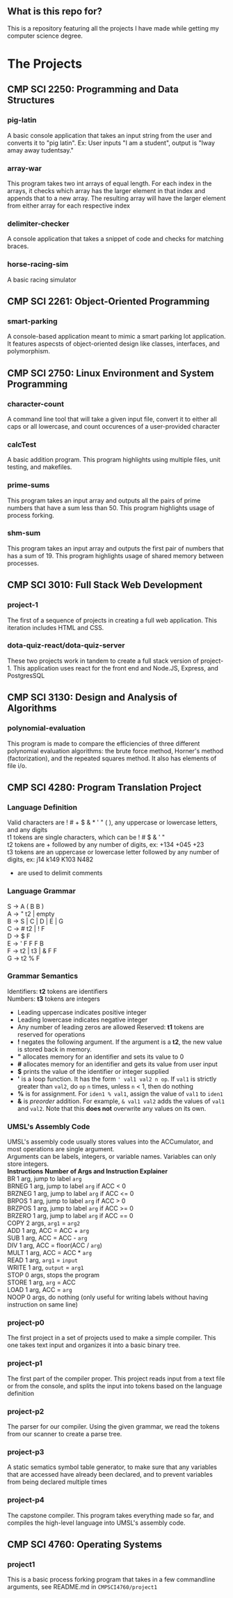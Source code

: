 ## What is this repo for?
This is a repository featuring all the projects I have made while getting my computer science degree. 
 
# The Projects
## CMP SCI 2250: Programming and Data Structures

### pig-latin
A basic console application that takes an input string from the user and converts it to "pig latin".
Ex: User inputs "I am a student", output is "Iway amay away tudentsay."

### array-war
This program takes two int arrays of equal length. For each index in the arrays, it checks which array has the larger element
in that index and appends that to a new array. The resulting array will have the larger element from either array for each respective index

### delimiter-checker
A console application that takes a snippet of code and checks for matching braces.

### horse-racing-sim
A basic racing simulator

## CMP SCI 2261: Object-Oriented Programming

### smart-parking
A console-based application meant to mimic a smart parking lot application. It features aspecsts of object-oriented design like classes, interfaces, and polymorphism.

## CMP SCI 2750: Linux Environment and System Programming

### character-count
A command line tool that will take a given input file, convert it to either all caps or all lowercase, and count occurences of a user-provided character

### calcTest
A basic addition program. This program highlights using multiple files, unit testing, and makefiles.

### prime-sums
This program takes an input array and outputs all the pairs of prime numbers that have a sum less than 50. This program highlights usage of process forking.

### shm-sum
This program takes an input array and outputs the first pair of numbers that has a sum of 19. This program highlights usage of shared memory between processes.

## CMP SCI 3010: Full Stack Web Development

### project-1
The first of a sequence of projects in creating a full web application. This iteration includes HTML and CSS.

### dota-quiz-react/dota-quiz-server
These two projects work in tandem to create a full stack version of project-1. This application uses react for the front end and Node.JS, Express, and PostgresSQL 


## CMP SCI 3130: Design and Analysis of Algorithms

### polynomial-evaluation
This program is made to compare the efficiencies of three different polynomial evaluation algorithms: the brute force method, Horner's method (factorization), and the repeated squares method.
It also has elements of file i/o.

## CMP SCI 4280: Program Translation Project

### Language Definition
Valid characters are ! # + $ & * ' " ( ), any uppercase or lowercase letters, and any digits  
t1 tokens are single characters, which can be ! # $ & ' "  
t2 tokens are + followed by any number of digits, ex: +134 +045 +23  
t3 tokens are an uppercase or lowercase letter followed by any number of digits, ex: j14 k149 K103 N482  
* are used to delimit comments  

### Language Grammar
S -> A ( B B )  
A -> " t2 | empty  
B -> S | C | D | E | G  
C -> # t2 | ! F  
D -> $ F  
E -> ' F F F B  
F -> t2 | t3 | & F F  
G -> t2 % F  

### Grammar Semantics
Identifiers: **t2** tokens are identifiers  
Numbers: **t3** tokens are integers  
- Leading uppercase indicates positive integer
- Leading lowercase indicates negative integer
- Any number of leading zeros are allowed
Reserved: **t1** tokens are reserved for operations  
- **!** negates the following argument. If the argument is a **t2**, the new value is stored back in memory.
- **"** allocates memory for an identifier and sets its value to 0
- **#** allocates memory for an identifier and gets its value from user input
- **$** prints the value of the identifier or integer supplied
- **'** is a loop function. It has the form `' val1 val2 n op`. If `val1` is strictly greater than `val2`, do `op` `n` times, unless `n` < 1, then do nothing
- **%** is for assignment. For `iden1 % val1`, assign the value of `val1` to `iden1`
- **&** is *preorder* addition. For example, `& val1 val2` adds the values of `val1` and `val2`. Note that this **does not** overwrite any values on its own.

### UMSL's Assembly Code
UMSL's assembly code usually stores values into the ACCumulator, and most operations are single argument.  
Arguments can be labels, integers, or variable names. Variables can only store integers.  
**Instructions**  **Number of Args and Instruction Explainer**  
BR                  1 arg, jump to label `arg`  
BRNEG               1 arg, jump to label `arg` if ACC < 0  
BRZNEG              1 arg, jump to label `arg` if ACC <= 0  
BRPOS               1 arg, jump to label `arg` if ACC > 0  
BRZPOS              1 arg, jump to label `arg` if ACC >= 0  
BRZERO              1 arg, jump to label `arg` if ACC == 0  
COPY                2 args, `arg1` = `arg2`  
ADD                 1 arg, ACC = ACC + `arg`  
SUB                 1 arg, ACC = ACC - `arg`  
DIV                 1 arg, ACC = floor(ACC / `arg`)  
MULT                1 arg, ACC = ACC * `arg`  
READ                1 arg, `arg1` = `input`  
WRITE               1 arg, `output` = `arg1`  
STOP                0 args, stops the program  
STORE               1 arg, `arg` = ACC  
LOAD                1 arg, ACC = `arg`  
NOOP                0 args, do nothing (only useful for writing labels without having instruction on same line)  

### project-p0
The first project in a set of projects used to make a simple compiler. This one takes text input and organizes it into a basic binary tree.

### project-p1
The first part of the compiler proper. This project reads input from a text file or from the console, and splits the input into tokens based on the language definition

### project-p2
The parser for our compiler. Using the given grammar, we read the tokens from our scanner to create a parse tree.

### project-p3
A static sematics symbol table generator, to make sure that any variables that are accessed have already been declared, and to prevent variables from being declared multiple times

### project-p4
The capstone compiler. This program takes everything made so far, and compiles the high-level language into UMSL's assembly code. 

## CMP SCI 4760: Operating Systems

### project1
This is a basic process forking program that takes in a few commandline arguments, see README.md in `CMPSCI4760/project1`
